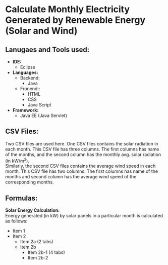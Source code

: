 # Calculate Monthly Electricity Generated by Renewable Energy (Solar and Wind) 

## Lanugaes and Tools used:
- **IDE:**
    - Eclipse
- **Languages:**
    - Backend:
        - Java
    - Fronend::
        - HTML
        - CSS
        - Java Script
- **Framework:**
    - Java EE (Java Servlet)


## CSV Files: 
Two CSV files are used here. One CSV files contains the solar radiation in each month. This CSV file has three columns. The first columns has name of the months, and the second column has the monthly avg. solar radiation (in kW/m<sup>2</sup>). <br>
Similarly, the second CSV files contains the average wind speed in each month. This CSV file has two columns. The first columns has name of the months and second column has the average wind speed of the corresponding months.


## Formulas:
**Solar Energy Calculation:** <br>
Energy generated (in kW) by solar panels in a particular month is calculated as follows:


- Item 1
- Item 2
    - Item 2a (2 tabs)
    - Item 2b
        - Item 2b-1 (4 tabs)
        - Item 2b-2

